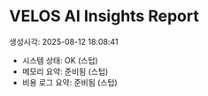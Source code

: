 ﻿# VELOS AI Insights Report
생성시각: 2025-08-12 18:08:41

- 시스템 상태: OK (스텁)
- 메모리 요약: 준비됨 (스텁)
- 비용 로그 요약: 준비됨 (스텁)
